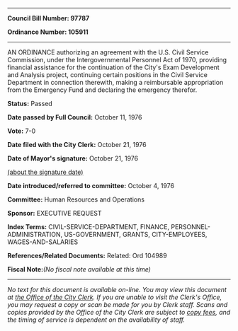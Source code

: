 

********

**Council Bill Number: 97787**
   
**Ordinance Number: 105911**
********

 AN ORDINANCE authorizing an agreement with the U.S. Civil Service Commission, under the Intergovernmental Personnel Act of 1970, providing financial assistance for the continuation of the City's Exam Development and Analysis project, continuing certain positions in the Civil Service Department in connection therewith, making a reimbursable appropriation from the Emergency Fund and declaring the emergency therefor.

**Status:** Passed
   
**Date passed by Full Council:** October 11, 1976
   
**Vote:** 7-0
   
**Date filed with the City Clerk:** October 21, 1976
   
**Date of Mayor's signature:** October 21, 1976
   
[(about the signature date)](/~public/approvaldate.htm)
   
   
   
**Date introduced/referred to committee:** October 4, 1976
   
**Committee:** Human Resources and Operations
   
**Sponsor:** EXECUTIVE REQUEST
   
   
**Index Terms:** CIVIL-SERVICE-DEPARTMENT, FINANCE, PERSONNEL-ADMINISTRATION, US-GOVERNMENT, GRANTS, CITY-EMPLOYEES, WAGES-AND-SALARIES

**References/Related Documents:** Related: Ord 104989

**Fiscal Note:**_(No fiscal note available at this time)_
********

_No text for this document is available on-line. You may view this document at [the Office of the City Clerk](http://www.seattle.gov/leg/clerk/contactUs.htm). If you are unable to visit the Clerk's Office, you may request a copy or scan be made for you by Clerk staff. Scans and copies provided by the Office of the City Clerk are subject to [copy fees](http://clerk.seattle.gov/~public/clerkfees.htm), and the timing of service is dependent on the availability of staff._

